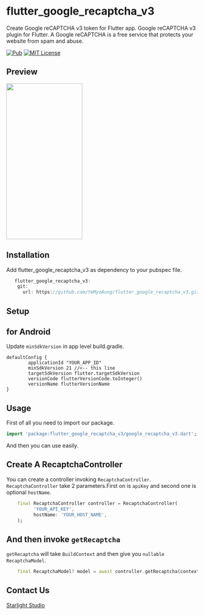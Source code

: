 # flutter_google_recaptcha_v3

Create Google reCAPTCHA v3 token for Flutter app. Google reCAPTCHA v3 plugin for Flutter. A Google reCAPTCHA is a free service that protects your website from spam and abuse.

[![Pub](https://badgen.net/badge/Pub/v0.0.1?color=orange)](https://pub.dartlang.org/packages/g_recaptcha_v3)
[![MIT License](https://badgen.net/badge/License/MIT?color=blue)](https://github.com/YeMyoAung/flutter_google_recaptcha_v3/blob/main/LICENSE)

## Preview

<a href="#ScreenShotsAndroid">
  <img src="https://user-images.githubusercontent.com/26484667/236123836-5eac3c0c-00c1-4cca-87b9-2d9a2620b3fb.gif" width="200px" height="410px">
</a>

## Installation

Add flutter_google_recaptcha_v3 as dependency to your pubspec file.

```dart
   flutter_google_recaptcha_v3:
    git:
      url: https://github.com/YeMyoAung/flutter_google_recaptcha_v3.git
```

## Setup

## for Android

Update `minSdkVersion` in app level build.gradle.

```
defaultConfig {
        applicationId "YOUR_APP_ID"
        minSdkVersion 21 //<-- this line
        targetSdkVersion flutter.targetSdkVersion
        versionCode flutterVersionCode.toInteger()
        versionName flutterVersionName
}
```

## Usage

First of all you need to import our package.

```dart
import 'package:flutter_google_recaptcha_v3/google_recaptcha_v3.dart';
```

And then you can use easily.

## Create A RecaptchaController

You can create a controller invoking `RecaptchaController`.
`RecaptchaController` take 2 parameters.First on is `apiKey` and second one is optional `hostName`.

```dart
    final RecaptchaController controller = RecaptchaController(
          'YOUR_API_KEY',
          hostName: 'YOUR_HOST_NAME',
    );
```

## And then invoke `getRecaptcha`

`getRecaptcha` will take `BuildContext` and then give you `nullable RecaptchaModel`.

```dart
    final RecaptchaModel? model = await controller.getRecaptcha(context);
```

## Contact Us

[Starlight Studio](https://www.facebook.com/starlightstudio.of/)
